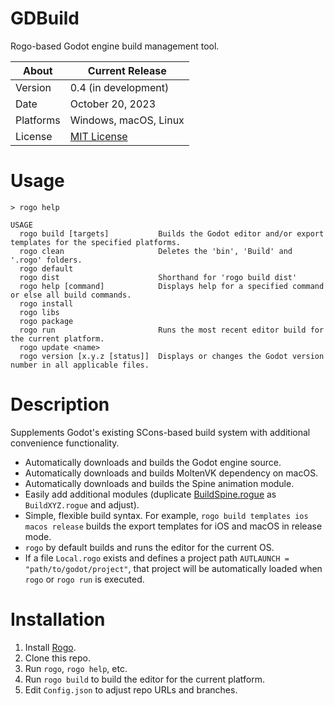 # GDBuild
Rogo-based Godot engine build management tool.

About     | Current Release
----------|-----------------------
Version   | 0.4 (in development)
Date      | October 20, 2023
Platforms | Windows, macOS, Linux
License   | [MIT License](LICENSE)

# Usage

    > rogo help

    USAGE
      rogo build [targets]           Builds the Godot editor and/or export templates for the specified platforms.
      rogo clean                     Deletes the 'bin', 'Build' and '.rogo' folders.
      rogo default
      rogo dist                      Shorthand for 'rogo build dist'
      rogo help [command]            Displays help for a specified command or else all build commands.
      rogo install
      rogo libs
      rogo package
      rogo run                       Runs the most recent editor build for the current platform.
      rogo update <name>
      rogo version [x.y.z [status]]  Displays or changes the Godot version number in all applicable files.

# Description
Supplements Godot's existing SCons-based build system with additional convenience functionality.

- Automatically downloads and builds the Godot engine source.
- Automatically downloads and builds MoltenVK dependency on macOS.
- Automatically downloads and builds the Spine animation module.
- Easily add additional modules (duplicate [BuildSpine.rogue](BuildSpine.rogue) as `BuildXYZ.rogue` and adjust).
- Simple, flexible build syntax. For example, `rogo build templates ios macos release` builds the export templates for iOS and macOS in release mode.
- `rogo` by default builds and runs the editor for the current OS.
- If a file `Local.rogo` exists and defines a project path `AUTLAUNCH = "path/to/godot/project"`, that project will be automatically loaded when `rogo` or `rogo run` is executed.

# Installation
1. Install [Rogo](https://github.com/brombres/Rogo).
2. Clone this repo.
3. Run `rogo`, `rogo help`, etc.
4. Run `rogo build` to build the editor for the current platform.
5. Edit `Config.json` to adjust repo URLs and branches.
